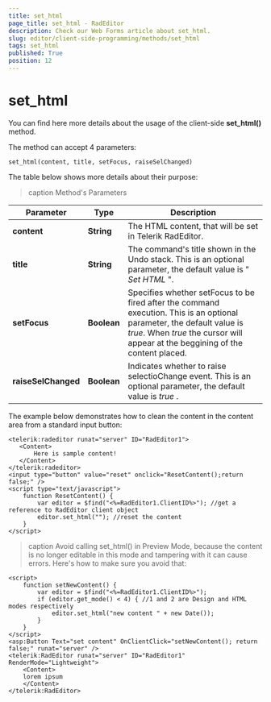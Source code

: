 ```yaml
---
title: set_html
page_title: set_html - RadEditor
description: Check our Web Forms article about set_html.
slug: editor/client-side-programming/methods/set_html
tags: set_html
published: True
position: 12
---
```


# set_html

You can find here more details about the usage of the client-side **set_html()** method.

The method can accept 4 parameters:

`set_html(content, title, setFocus, raiseSelChanged)`

The table below shows more details about their purpose:


>caption Method's Parameters

| Parameter | Type | Description |
| ------ | ------ | ------ |
| **content** | **String** |The HTML content, that will be set in Telerik RadEditor.|
| **title** | **String** |The command's title shown in the Undo stack. This is an optional parameter, the default value is " *Set HTML* ".|
| **setFocus** | **Boolean** |Specifies whether setFocus to be fired after the command execution. This is an optional parameter, the default value is *true*. When *true* the cursor will appear at the beggining of the content placed.|
| **raiseSelChanged** | **Boolean** |Indicates whether to raise selectioChange event. This is an optional parameter, the default value is *true* .|

The example below demonstrates how to clean the content in the content area from a standard input button:

````ASP.NET
<telerik:radeditor runat="server" ID="RadEditor1">
   <Content>
	   Here is sample content!
   </Content>
</telerik:radeditor>
<input type="button" value="reset" onclick="ResetContent();return false;" />
<script type="text/javascript">
	function ResetContent() {
		var editor = $find("<%=RadEditor1.ClientID%>"); //get a reference to RadEditor client object
		editor.set_html(""); //reset the content
	}
</script> 
````

>caption Avoid calling set_html() in Preview Mode, because the content is no longer editable in this mode and tampering with it can cause errors. Here's how to make sure you avoid that:

````ASP.NET
<script>
	function setNewContent() {
		var editor = $find("<%=RadEditor1.ClientID%>");
		if (editor.get_mode() < 4) { //1 and 2 are Design and HTML modes respectively
			editor.set_html("new content " + new Date());
		}
	}
</script>
<asp:Button Text="set content" OnClientClick="setNewContent(); return false;" runat="server" />
<telerik:RadEditor runat="server" ID="RadEditor1" RenderMode="Lightweight">
	<Content>
	lorem ipsum
	</Content>
</telerik:RadEditor>
````

